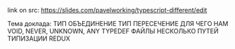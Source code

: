 link on src: https://slides.com/pavelworking/typescript-different/edit

Тема доклада:
ТИП ОБЪЕДИНЕНИЕ
ТИП ПЕРЕСЕЧЕНИЕ
ДЛЯ ЧЕГО НАМ VOID, NEVER, UNKNOWN, ANY
TYPEDEF ФАЙЛЫ
НЕСКОЛЬКО ПУТЕЙ ТИПИЗАЦИИ REDUX